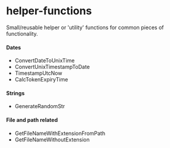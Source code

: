 # helper-functions
Small/reusable helper or 'utility' functions for common pieces of functionality.


#### Dates

- ConvertDateToUnixTime
- ConvertUnixTimestampToDate
- TimestampUtcNow
- CalcTokenExpiryTime

#### Strings

- GenerateRandomStr

#### File and path related

- GetFileNameWithExtensionFromPath
- GetFileNameWithoutExtension

